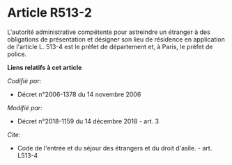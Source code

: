 # Article R513-2

L'autorité administrative compétente pour astreindre un étranger à des obligations de présentation et désigner son lieu de
résidence en application de l'article L. 513-4 est le préfet de département et, à Paris, le préfet de police.

**Liens relatifs à cet article**

_Codifié par_:

  - Décret n°2006-1378 du 14 novembre 2006

_Modifié par_:

  - Décret n°2018-1159 du 14 décembre 2018 - art. 3

_Cite_:

  - Code de l'entrée et du séjour des étrangers et du droit d'asile. - art. L513-4
